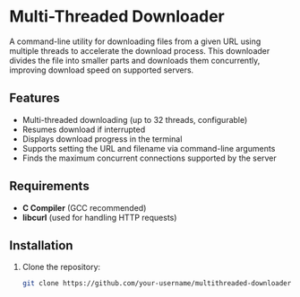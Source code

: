 # Multi-Threaded Downloader

A command-line utility for downloading files from a given URL using multiple threads to accelerate the download process. This downloader divides the file into smaller parts and downloads them concurrently, improving download speed on supported servers.

## Features

- Multi-threaded downloading (up to 32 threads, configurable)
- Resumes download if interrupted
- Displays download progress in the terminal
- Supports setting the URL and filename via command-line arguments
- Finds the maximum concurrent connections supported by the server

## Requirements

- **C Compiler** (GCC recommended)
- **libcurl** (used for handling HTTP requests)

## Installation

1. Clone the repository:
   ```bash
   git clone https://github.com/your-username/multithreaded-downloader.git
